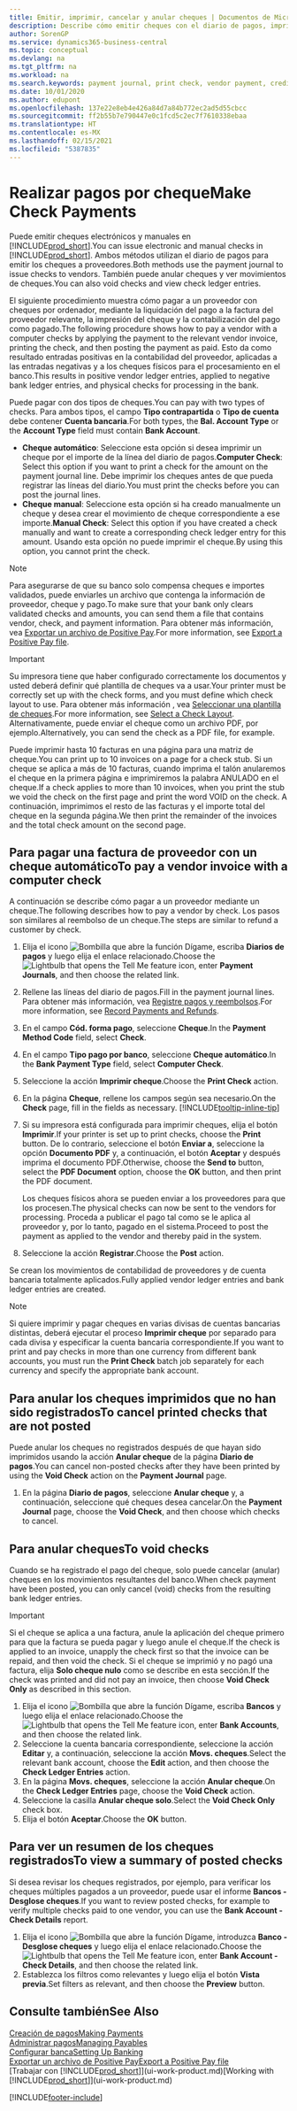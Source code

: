 ```yaml
---
title: Emitir, imprimir, cancelar y anular cheques | Documentos de Microsoft
description: Describe cómo emitir cheques con el diario de pagos, imprimir cheques y anular o ver movimientos de cheques en Business Central.
author: SorenGP
ms.service: dynamics365-business-central
ms.topic: conceptual
ms.devlang: na
ms.tgt_pltfrm: na
ms.workload: na
ms.search.keywords: payment journal, print check, vendor payment, creditor, debt, balance due, AP
ms.date: 10/01/2020
ms.author: edupont
ms.openlocfilehash: 137e22e8eb4e426a84d7a84b772ec2ad5d55cbcc
ms.sourcegitcommit: ff2b55b7e790447e0c1fcd5c2ec7f7610338ebaa
ms.translationtype: HT
ms.contentlocale: es-MX
ms.lasthandoff: 02/15/2021
ms.locfileid: "5387835"
---
```

# <a name="make-check-payments"></a><span data-ttu-id="82af7-103">Realizar pagos por cheque</span><span class="sxs-lookup"><span data-stu-id="82af7-103">Make Check Payments</span></span>

<span data-ttu-id="82af7-104">Puede emitir cheques electrónicos y manuales en [!INCLUDE[prod_short](includes/prod_short.md)].</span><span class="sxs-lookup"><span data-stu-id="82af7-104">You can issue electronic and manual checks in [!INCLUDE[prod_short](includes/prod_short.md)].</span></span> <span data-ttu-id="82af7-105">Ambos métodos utilizan el diario de pagos para emitir los cheques a proveedores.</span><span class="sxs-lookup"><span data-stu-id="82af7-105">Both methods use the payment journal to issue checks to vendors.</span></span> <span data-ttu-id="82af7-106">También puede anular cheques y ver movimientos de cheques.</span><span class="sxs-lookup"><span data-stu-id="82af7-106">You can also void checks and view check ledger entries.</span></span>

<span data-ttu-id="82af7-107">El siguiente procedimiento muestra cómo pagar a un proveedor con cheques por ordenador, mediante la liquidación del pago a la factura del proveedor relevante, la impresión del cheque y la contabilización del pago como pagado.</span><span class="sxs-lookup"><span data-stu-id="82af7-107">The following procedure shows how to pay a vendor with a computer checks by applying the payment to the relevant vendor invoice, printing the check, and then posting the payment as paid.</span></span> <span data-ttu-id="82af7-108">Esto da como resultado entradas positivas en la contabilidad del proveedor, aplicadas a las entradas negativas y a los cheques físicos para el procesamiento en el banco.</span><span class="sxs-lookup"><span data-stu-id="82af7-108">This results in positive vendor ledger entries, applied to negative bank ledger entries, and physical checks for processing in the bank.</span></span>

<span data-ttu-id="82af7-109">Puede pagar con dos tipos de cheques.</span><span class="sxs-lookup"><span data-stu-id="82af7-109">You can pay with two types of checks.</span></span> <span data-ttu-id="82af7-110">Para ambos tipos, el campo **Tipo contrapartida** o **Tipo de cuenta** debe contener **Cuenta bancaria**.</span><span class="sxs-lookup"><span data-stu-id="82af7-110">For both types, the **Bal. Account Type** or the **Account Type** field must contain **Bank Account**.</span></span>

- <span data-ttu-id="82af7-111">**Cheque automático**: Seleccione esta opción si desea imprimir un cheque por el importe de la línea del diario de pagos.</span><span class="sxs-lookup"><span data-stu-id="82af7-111">**Computer Check**: Select this option if you want to print a check for the amount on the payment journal line.</span></span> <span data-ttu-id="82af7-112">Debe imprimir los cheques antes de que pueda registrar las líneas del diario.</span><span class="sxs-lookup"><span data-stu-id="82af7-112">You must print the checks before you can post the journal lines.</span></span>
- <span data-ttu-id="82af7-113">**Cheque manual**: Seleccione esta opción si ha creado manualmente un cheque y desea crear el movimiento de cheque correspondiente a ese importe.</span><span class="sxs-lookup"><span data-stu-id="82af7-113">**Manual Check**: Select this option if you have created a check manually and want to create a corresponding check ledger entry for this amount.</span></span> <span data-ttu-id="82af7-114">Usando esta opción no puede imprimir el cheque.</span><span class="sxs-lookup"><span data-stu-id="82af7-114">By using this option, you cannot print the check.</span></span>

> [!NOTE]  
> <span data-ttu-id="82af7-115">Para asegurarse de que su banco solo compensa cheques e importes validados, puede enviarles un archivo que contenga la información de proveedor, cheque y pago.</span><span class="sxs-lookup"><span data-stu-id="82af7-115">To make sure that your bank only clears validated checks and amounts, you can send them a file that contains vendor, check, and payment information.</span></span> <span data-ttu-id="82af7-116">Para obtener más información, vea [Exportar un archivo de Positive Pay](finance-how-positive-pay.md).</span><span class="sxs-lookup"><span data-stu-id="82af7-116">For more information, see [Export a Positive Pay file](finance-how-positive-pay.md).</span></span>

> [!IMPORTANT]
> <span data-ttu-id="82af7-117">Su impresora tiene que haber configurado correctamente los documentos y usted deberá definir qué plantilla de cheques va a usar.</span><span class="sxs-lookup"><span data-stu-id="82af7-117">Your printer must be correctly set up with the check forms, and you must define which check layout to use.</span></span> <span data-ttu-id="82af7-118">Para obtener más información , vea [Seleccionar una plantilla de cheques](finance-how-define-check-layouts.md).</span><span class="sxs-lookup"><span data-stu-id="82af7-118">For more information, see [Select a Check Layout](finance-how-define-check-layouts.md).</span></span> <span data-ttu-id="82af7-119">Alternativamente, puede enviar el cheque como un archivo PDF, por ejemplo.</span><span class="sxs-lookup"><span data-stu-id="82af7-119">Alternatively, you can send the check as a PDF file, for example.</span></span>  

<span data-ttu-id="82af7-120">Puede imprimir hasta 10 facturas en una página para una matriz de cheque.</span><span class="sxs-lookup"><span data-stu-id="82af7-120">You can print up to 10 invoices on a page for a check stub.</span></span> <span data-ttu-id="82af7-121">Si un cheque se aplica a más de 10 facturas, cuando imprima el talón anularemos el cheque en la primera página e imprimiremos la palabra ANULADO en el cheque.</span><span class="sxs-lookup"><span data-stu-id="82af7-121">If a check applies to more than 10 invoices, when you print the stub we void the check on the first page and print the word VOID on the check.</span></span> <span data-ttu-id="82af7-122">A continuación, imprimimos el resto de las facturas y el importe total del cheque en la segunda página.</span><span class="sxs-lookup"><span data-stu-id="82af7-122">We then print the remainder of the invoices and the total check amount on the second page.</span></span>

## <a name="to-pay-a-vendor-invoice-with-a-computer-check"></a><span data-ttu-id="82af7-123">Para pagar una factura de proveedor con un cheque automático</span><span class="sxs-lookup"><span data-stu-id="82af7-123">To pay a vendor invoice with a computer check</span></span>
<span data-ttu-id="82af7-124">A continuación se describe cómo pagar a un proveedor mediante un cheque.</span><span class="sxs-lookup"><span data-stu-id="82af7-124">The following describes how to pay a vendor by check.</span></span> <span data-ttu-id="82af7-125">Los pasos son similares al reembolso de un cheque.</span><span class="sxs-lookup"><span data-stu-id="82af7-125">The steps are similar to refund a customer by check.</span></span>

1. <span data-ttu-id="82af7-126">Elija el icono ![Bombilla que abre la función Dígame](media/ui-search/search_small.png "Dígame qué desea hacer"), escriba **Diarios de pagos** y luego elija el enlace relacionado.</span><span class="sxs-lookup"><span data-stu-id="82af7-126">Choose the ![Lightbulb that opens the Tell Me feature](media/ui-search/search_small.png "Tell me what you want to do") icon, enter **Payment Journals**, and then choose the related link.</span></span>
2. <span data-ttu-id="82af7-127">Rellene las líneas del diario de pagos.</span><span class="sxs-lookup"><span data-stu-id="82af7-127">Fill in the payment journal lines.</span></span> <span data-ttu-id="82af7-128">Para obtener más información, vea [Registre pagos y reembolsos](payables-how-post-payments-refunds.md).</span><span class="sxs-lookup"><span data-stu-id="82af7-128">For more information, see [Record Payments and Refunds](payables-how-post-payments-refunds.md).</span></span>
3. <span data-ttu-id="82af7-129">En el campo **Cód. forma pago**, seleccione **Cheque**.</span><span class="sxs-lookup"><span data-stu-id="82af7-129">In the **Payment Method Code** field, select **Check**.</span></span>
4. <span data-ttu-id="82af7-130">En el campo **Tipo pago por banco**, seleccione **Cheque automático**.</span><span class="sxs-lookup"><span data-stu-id="82af7-130">In the **Bank Payment Type** field, select **Computer Check**.</span></span>
5. <span data-ttu-id="82af7-131">Seleccione la acción **Imprimir cheque**.</span><span class="sxs-lookup"><span data-stu-id="82af7-131">Choose the **Print Check** action.</span></span>
6. <span data-ttu-id="82af7-132">En la página **Cheque**, rellene los campos según sea necesario.</span><span class="sxs-lookup"><span data-stu-id="82af7-132">On the **Check** page, fill in the fields as necessary.</span></span> [!INCLUDE[tooltip-inline-tip](includes/tooltip-inline-tip_md.md)]
7. <span data-ttu-id="82af7-133">Si su impresora está configurada para imprimir cheques, elija el botón **Imprimir**.</span><span class="sxs-lookup"><span data-stu-id="82af7-133">If your printer is set up to print checks, choose the **Print** button.</span></span> <span data-ttu-id="82af7-134">De lo contrario, seleccione el botón **Enviar a**, seleccione la opción **Documento PDF** y, a continuación, el botón **Aceptar** y después imprima el documento PDF.</span><span class="sxs-lookup"><span data-stu-id="82af7-134">Otherwise, choose the **Send to** button, select the **PDF Document** option, choose the **OK** button, and then print the PDF document.</span></span>

    <span data-ttu-id="82af7-135">Los cheques físicos ahora se pueden enviar a los proveedores para que los procesen.</span><span class="sxs-lookup"><span data-stu-id="82af7-135">The physical checks can now be sent to the vendors for processing.</span></span> <span data-ttu-id="82af7-136">Proceda a publicar el pago tal como se le aplica al proveedor y, por lo tanto, pagado en el sistema.</span><span class="sxs-lookup"><span data-stu-id="82af7-136">Proceed to post the payment as applied to the vendor and thereby paid in the system.</span></span>
8. <span data-ttu-id="82af7-137">Seleccione la acción **Registrar**.</span><span class="sxs-lookup"><span data-stu-id="82af7-137">Choose the **Post** action.</span></span>

<span data-ttu-id="82af7-138">Se crean los movimientos de contabilidad de proveedores y de cuenta bancaria totalmente aplicados.</span><span class="sxs-lookup"><span data-stu-id="82af7-138">Fully applied vendor ledger entries and bank ledger entries are created.</span></span>

> [!NOTE]  
> <span data-ttu-id="82af7-139">Si quiere imprimir y pagar cheques en varias divisas de cuentas bancarias distintas, deberá ejecutar el proceso **Imprimir cheque** por separado para cada divisa y especificar la cuenta bancaria correspondiente.</span><span class="sxs-lookup"><span data-stu-id="82af7-139">If you want to print and pay checks in more than one currency from different bank accounts, you must run the **Print Check** batch job separately for each currency and specify the appropriate bank account.</span></span>

## <a name="to-cancel-printed-checks-that-are-not-posted"></a><span data-ttu-id="82af7-140">Para anular los cheques imprimidos que no han sido registrados</span><span class="sxs-lookup"><span data-stu-id="82af7-140">To cancel printed checks that are not posted</span></span>
<span data-ttu-id="82af7-141">Puede anular los cheques no registrados después de que hayan sido imprimidos usando la acción **Anular cheque** de la página **Diario de pagos**.</span><span class="sxs-lookup"><span data-stu-id="82af7-141">You can cancel non-posted checks after they have been printed by using the **Void Check** action on the **Payment Journal** page.</span></span>

1. <span data-ttu-id="82af7-142">En la página **Diario de pagos**, seleccione **Anular cheque** y, a continuación, seleccione qué cheques desea cancelar.</span><span class="sxs-lookup"><span data-stu-id="82af7-142">On the **Payment Journal** page, choose the **Void Check**, and then choose which checks to cancel.</span></span>

## <a name="to-void-checks"></a><span data-ttu-id="82af7-143">Para anular cheques</span><span class="sxs-lookup"><span data-stu-id="82af7-143">To void checks</span></span>

<span data-ttu-id="82af7-144">Cuando se ha registrado el pago del cheque, solo puede cancelar (anular) cheques en los movimientos resultantes del banco.</span><span class="sxs-lookup"><span data-stu-id="82af7-144">When check payment have been posted, you can only cancel (void) checks from the resulting bank ledger entries.</span></span>

> [!IMPORTANT]
> <span data-ttu-id="82af7-145">Si el cheque se aplica a una factura, anule la aplicación del cheque primero para que la factura se pueda pagar y luego anule el cheque.</span><span class="sxs-lookup"><span data-stu-id="82af7-145">If the check is applied to an invoice, unapply the check first so that the invoice can be repaid, and then void the check.</span></span> <span data-ttu-id="82af7-146">Si el cheque se imprimió y no pagó una factura, elija **Solo cheque nulo** como se describe en esta sección.</span><span class="sxs-lookup"><span data-stu-id="82af7-146">If the check was printed and did not pay an invoice, then choose **Void Check Only** as described in this section.</span></span>

1. <span data-ttu-id="82af7-147">Elija el icono ![Bombilla que abre la función Dígame](media/ui-search/search_small.png "Dígame qué desea hacer"), escriba **Bancos** y luego elija el enlace relacionado.</span><span class="sxs-lookup"><span data-stu-id="82af7-147">Choose the ![Lightbulb that opens the Tell Me feature](media/ui-search/search_small.png "Tell me what you want to do") icon, enter **Bank Accounts**, and then choose the related link.</span></span>
2. <span data-ttu-id="82af7-148">Seleccione la cuenta bancaria correspondiente, seleccione la acción **Editar** y, a continuación, seleccione la acción **Movs. cheques**.</span><span class="sxs-lookup"><span data-stu-id="82af7-148">Select the relevant bank account, choose the **Edit** action, and then choose the **Check Ledger Entries** action.</span></span>
3. <span data-ttu-id="82af7-149">En la página **Movs. cheques**, seleccione la acción **Anular cheque**.</span><span class="sxs-lookup"><span data-stu-id="82af7-149">On the **Check Ledger Entries** page, choose the **Void Check** action.</span></span>
4. <span data-ttu-id="82af7-150">Seleccione la casilla **Anular cheque solo**.</span><span class="sxs-lookup"><span data-stu-id="82af7-150">Select the **Void Check Only** check box.</span></span>
5. <span data-ttu-id="82af7-151">Elija el botón **Aceptar**.</span><span class="sxs-lookup"><span data-stu-id="82af7-151">Choose the **OK** button.</span></span>

## <a name="to-view-a-summary-of-posted-checks"></a><span data-ttu-id="82af7-152">Para ver un resumen de los cheques registrados</span><span class="sxs-lookup"><span data-stu-id="82af7-152">To view a summary of posted checks</span></span>
<span data-ttu-id="82af7-153">Si desea revisar los cheques registrados, por ejemplo, para verificar los cheques múltiples pagados a un proveedor, puede usar el informe **Bancos - Desglose cheques**.</span><span class="sxs-lookup"><span data-stu-id="82af7-153">If you want to review posted checks, for example to verify multiple checks paid to one vendor, you can use the **Bank Account - Check Details** report.</span></span>
1. <span data-ttu-id="82af7-154">Elija el icono ![Bombilla que abre la función Dígame](media/ui-search/search_small.png "Dígame qué desea hacer"), introduzca **Banco - Desglose cheques** y luego elija el enlace relacionado.</span><span class="sxs-lookup"><span data-stu-id="82af7-154">Choose the ![Lightbulb that opens the Tell Me feature](media/ui-search/search_small.png "Tell me what you want to do") icon, enter **Bank Account - Check Details**, and then choose the related link.</span></span>
2. <span data-ttu-id="82af7-155">Establezca los filtros como relevantes y luego elija el botón **Vista previa**.</span><span class="sxs-lookup"><span data-stu-id="82af7-155">Set filters as relevant, and then choose the **Preview** button.</span></span>

## <a name="see-also"></a><span data-ttu-id="82af7-156">Consulte también</span><span class="sxs-lookup"><span data-stu-id="82af7-156">See Also</span></span>
[<span data-ttu-id="82af7-157">Creación de pagos</span><span class="sxs-lookup"><span data-stu-id="82af7-157">Making Payments</span></span>](payables-make-payments.md)  
[<span data-ttu-id="82af7-158">Administrar pagos</span><span class="sxs-lookup"><span data-stu-id="82af7-158">Managing Payables</span></span>](payables-manage-payables.md)  
[<span data-ttu-id="82af7-159">Configurar banca</span><span class="sxs-lookup"><span data-stu-id="82af7-159">Setting Up Banking</span></span>](bank-setup-banking.md)  
[<span data-ttu-id="82af7-160">Exportar un archivo de Positive Pay</span><span class="sxs-lookup"><span data-stu-id="82af7-160">Export a Positive Pay file</span></span>](finance-how-positive-pay.md)  
<span data-ttu-id="82af7-161">[Trabajar con [!INCLUDE[prod_short](includes/prod_short.md)]](ui-work-product.md)</span><span class="sxs-lookup"><span data-stu-id="82af7-161">[Working with [!INCLUDE[prod_short](includes/prod_short.md)]](ui-work-product.md)</span></span>  


[!INCLUDE[footer-include](includes/footer-banner.md)]